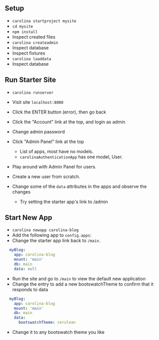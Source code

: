 
## Setup #

* `carolina startproject mysite`
* `cd mysite`
* `npm install`
* Inspect created files
* `carolina createadmin`
* Inspect database
* Inspect fixtures
* `carolina loaddata`
* Inspect database

## Run Starter Site #

* `carolina runserver`
* Visit site `localhost:8000`
* Click the ENTER button (error), then go back
* Click the "Account" link at the top, and login as admin
* Change admin password
* Click "Admin Panel" link at the top
  * List of apps, most have no models.
  * `carolinaAuthenticationApp` has one model, User.

* Play around with Admin Panel for users.
* Create a new user from scratch.
* Change some of the `data` attributes in the apps and observe the changes
  * Try setting the starter app's link to /admin

## Start New App #

* `carolina newapp carolina-blog`
* Add the following app to `config.apps`:
* Change the starter app link back to `/main`.

```yml
  myBlog:
    app: carolina-blog
    mount: 'main'
    db: main
    data: null
```

* Run the site and go to `/main` to view the default new application
* Change the entry to add a new bootswatchTheme to confirm that it responds to data

```yml
  myBlog:
    app: carolina-blog
    mount: 'main'
    db: main
    data:
      bootswatchTheme: cerulean
```

* Change it to any bootswatch theme you like